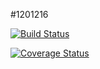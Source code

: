 #1201216

[![Build Status](https://travis-ci.com/ddamico98/icecream-shop-manager.svg?branch=develop)](https://travis-ci.com/ddamico98/icecream-shop-manager)


[![Coverage Status](https://coveralls.io/repos/github/ddamico98/icecream-shop-manager/badge.svg?branch=develop)](https://coveralls.io/github/ddamico98/icecream-shop-manager?branch=develop)

